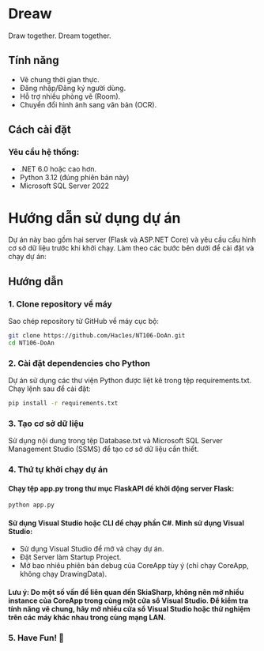 # Dreaw
Draw together. Dream together.
## Tính năng

- Vẽ chung thời gian thực.
- Đăng nhập/Đăng ký người dùng.
- Hỗ trợ nhiều phòng vẽ (Room).
- Chuyển đổi hình ảnh sang văn bản (OCR).

## Cách cài đặt

### Yêu cầu hệ thống:
- .NET 6.0 hoặc cao hơn.
- Python 3.12 (đúng phiên bản này)
- Microsoft SQL Server 2022

# Hướng dẫn sử dụng dự án
Dự án này bao gồm hai server (Flask và ASP.NET Core) và yêu cầu cấu hình cơ sở dữ liệu trước khi khởi chạy. Làm theo các bước bên dưới để cài đặt và chạy dự án:

## Hướng dẫn

### 1. Clone repository về máy
Sao chép repository từ GitHub về máy cục bộ:
```bash
git clone https://github.com/Hac1es/NT106-DoAn.git
cd NT106-DoAn
```

### 2. Cài đặt dependencies cho Python
Dự án sử dụng các thư viện Python được liệt kê trong tệp requirements.txt. Chạy lệnh sau để cài đặt:
```bash
pip install -r requirements.txt
```

### 3. Tạo cơ sở dữ liệu
Sử dụng nội dung trong tệp Database.txt và Microsoft SQL Server Management Studio (SSMS) để tạo cơ sở dữ liệu cần thiết.


### 4. Thứ tự khởi chạy dự án
#### Chạy tệp app.py trong thư mục **FlaskAPI** để khởi động server Flask:
```bash
python app.py
```
#### Sử dụng Visual Studio hoặc CLI để chạy phần C#. Mình sử dụng Visual Studio:
- Sử dụng Visual Studio để mở và chạy dự án.
- Đặt Server làm Startup Project.
- Mở bao nhiêu phiên bản debug của CoreApp tùy ý (chỉ chạy CoreApp, không chạy DrawingData).
#### Lưu ý: Do một số vấn đề liên quan đến SkiaSharp, không nên mở nhiều instance của CoreApp trong cùng một cửa sổ Visual Studio. Để kiểm tra tính năng vẽ chung, hãy mở nhiều cửa sổ Visual Studio hoặc thử nghiệm trên các máy khác nhau trong cùng mạng LAN.

### 5. Have Fun! 🎉

